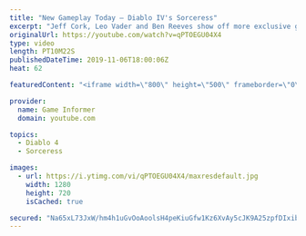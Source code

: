 ```yaml
---
title: "New Gameplay Today – Diablo IV's Sorceress"
excerpt: "Jeff Cork, Leo Vader and Ben Reeves show off more exclusive gameplay of Diablo IV, which can be viewed without commentary at ..."
originalUrl: https://youtube.com/watch?v=qPTOEGU04X4
type: video
length: PT10M22S
publishedDateTime: 2019-11-06T18:00:06Z
heat: 62

featuredContent: "<iframe width=\"800\" height=\"500\" frameborder=\"0\" src=\"https://www.youtube.com/embed/qPTOEGU04X4\" allow=\"accelerometer; autoplay; encrypted-media; gyroscope; picture-in-picture\" allowfullscreen></iframe>"

provider:
  name: Game Informer
  domain: youtube.com

topics:
  - Diablo 4
  - Sorceress

images:
  - url: https://i.ytimg.com/vi/qPTOEGU04X4/maxresdefault.jpg
    width: 1280
    height: 720
    isCached: true

secured: "Na65xL73JxW/hm4h1uGvOoAoolsH4peKiuGfw1Kz6XvAy5cJK9A25zpfDIxibzx/8FRHSqwPK1rgeARKqmLVyWxXPAtTLdJfrpNpajc/k5WZlKPqqvdGj8VPVd0ncySb7kZLjxKqdPZHf9S3TbKiVagnEWEzezW34/pRUUyOGNZ8cFI35d1IAJgE8jSuE9JR1C2H/9Baba4z5oti0a9wDaZA/dsv/eNd2oNV2lmTvbBBy8OBGlRlz4F6FtUOMmjlWm/kGtwYoIvSrbW8537ZxYv2MU/mKwn9Qnxri+cTvHcRCh+LLs8onC6cOW/J5D8t620NG2jQVBoVjCg4EGMnKVULAixeKgduEY0a44XATM2r2rvzDMUDuxsXcB2oftpt92+jev46lWdRVrv2jw0n42P/J1ec4qHWw/ewuTek/WLFVk1BteIJ2ofVhWE0eW8/;dfhn9nsI6CqhLjq/lA6JJw=="
---
```


